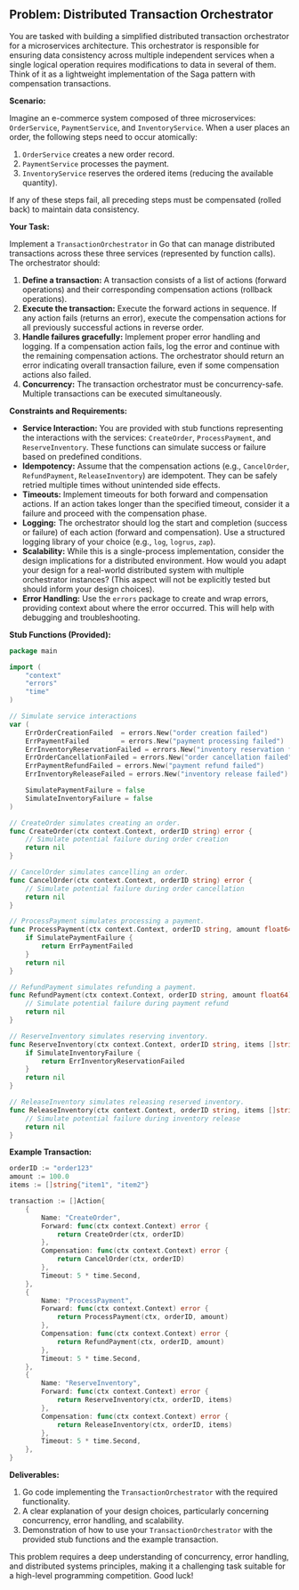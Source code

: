 ## Problem: Distributed Transaction Orchestrator

You are tasked with building a simplified distributed transaction orchestrator for a microservices architecture. This orchestrator is responsible for ensuring data consistency across multiple independent services when a single logical operation requires modifications to data in several of them. Think of it as a lightweight implementation of the Saga pattern with compensation transactions.

**Scenario:**

Imagine an e-commerce system composed of three microservices: `OrderService`, `PaymentService`, and `InventoryService`. When a user places an order, the following steps need to occur atomically:

1.  `OrderService` creates a new order record.
2.  `PaymentService` processes the payment.
3.  `InventoryService` reserves the ordered items (reducing the available quantity).

If any of these steps fail, all preceding steps must be compensated (rolled back) to maintain data consistency.

**Your Task:**

Implement a `TransactionOrchestrator` in Go that can manage distributed transactions across these three services (represented by function calls). The orchestrator should:

1.  **Define a transaction:** A transaction consists of a list of actions (forward operations) and their corresponding compensation actions (rollback operations).
2.  **Execute the transaction:** Execute the forward actions in sequence. If any action fails (returns an error), execute the compensation actions for all previously successful actions in reverse order.
3.  **Handle failures gracefully:** Implement proper error handling and logging.  If a compensation action fails, log the error and continue with the remaining compensation actions. The orchestrator should return an error indicating overall transaction failure, even if some compensation actions also failed.
4.  **Concurrency:**  The transaction orchestrator must be concurrency-safe. Multiple transactions can be executed simultaneously.

**Constraints and Requirements:**

*   **Service Interaction:** You are provided with stub functions representing the interactions with the services: `CreateOrder`, `ProcessPayment`, and `ReserveInventory`.  These functions can simulate success or failure based on predefined conditions.
*   **Idempotency:** Assume that the compensation actions (e.g., `CancelOrder`, `RefundPayment`, `ReleaseInventory`) are idempotent. They can be safely retried multiple times without unintended side effects.
*   **Timeouts:**  Implement timeouts for both forward and compensation actions.  If an action takes longer than the specified timeout, consider it a failure and proceed with the compensation phase.
*   **Logging:** The orchestrator should log the start and completion (success or failure) of each action (forward and compensation). Use a structured logging library of your choice (e.g., `log`, `logrus`, `zap`).
*   **Scalability:** While this is a single-process implementation, consider the design implications for a distributed environment.  How would you adapt your design for a real-world distributed system with multiple orchestrator instances? (This aspect will not be explicitly tested but should inform your design choices).
*   **Error Handling:** Use the `errors` package to create and wrap errors, providing context about where the error occurred.  This will help with debugging and troubleshooting.

**Stub Functions (Provided):**

```go
package main

import (
	"context"
	"errors"
	"time"
)

// Simulate service interactions
var (
	ErrOrderCreationFailed  = errors.New("order creation failed")
	ErrPaymentFailed        = errors.New("payment processing failed")
	ErrInventoryReservationFailed = errors.New("inventory reservation failed")
	ErrOrderCancellationFailed = errors.New("order cancellation failed")
	ErrPaymentRefundFailed = errors.New("payment refund failed")
	ErrInventoryReleaseFailed = errors.New("inventory release failed")

	SimulatePaymentFailure = false
	SimulateInventoryFailure = false
)

// CreateOrder simulates creating an order.
func CreateOrder(ctx context.Context, orderID string) error {
	// Simulate potential failure during order creation
	return nil
}

// CancelOrder simulates cancelling an order.
func CancelOrder(ctx context.Context, orderID string) error {
	// Simulate potential failure during order cancellation
	return nil
}

// ProcessPayment simulates processing a payment.
func ProcessPayment(ctx context.Context, orderID string, amount float64) error {
	if SimulatePaymentFailure {
		return ErrPaymentFailed
	}
	return nil
}

// RefundPayment simulates refunding a payment.
func RefundPayment(ctx context.Context, orderID string, amount float64) error {
	// Simulate potential failure during payment refund
	return nil
}

// ReserveInventory simulates reserving inventory.
func ReserveInventory(ctx context.Context, orderID string, items []string) error {
	if SimulateInventoryFailure {
		return ErrInventoryReservationFailed
	}
	return nil
}

// ReleaseInventory simulates releasing reserved inventory.
func ReleaseInventory(ctx context.Context, orderID string, items []string) error {
	// Simulate potential failure during inventory release
	return nil
}
```

**Example Transaction:**

```go
orderID := "order123"
amount := 100.0
items := []string{"item1", "item2"}

transaction := []Action{
    {
        Name: "CreateOrder",
        Forward: func(ctx context.Context) error {
            return CreateOrder(ctx, orderID)
        },
        Compensation: func(ctx context.Context) error {
            return CancelOrder(ctx, orderID)
        },
        Timeout: 5 * time.Second,
    },
    {
        Name: "ProcessPayment",
        Forward: func(ctx context.Context) error {
            return ProcessPayment(ctx, orderID, amount)
        },
        Compensation: func(ctx context.Context) error {
            return RefundPayment(ctx, orderID, amount)
        },
        Timeout: 5 * time.Second,
    },
    {
        Name: "ReserveInventory",
        Forward: func(ctx context.Context) error {
            return ReserveInventory(ctx, orderID, items)
        },
        Compensation: func(ctx context.Context) error {
            return ReleaseInventory(ctx, orderID, items)
        },
        Timeout: 5 * time.Second,
    },
}
```

**Deliverables:**

1.  Go code implementing the `TransactionOrchestrator` with the required functionality.
2.  A clear explanation of your design choices, particularly concerning concurrency, error handling, and scalability.
3.  Demonstration of how to use your `TransactionOrchestrator` with the provided stub functions and the example transaction.

This problem requires a deep understanding of concurrency, error handling, and distributed systems principles, making it a challenging task suitable for a high-level programming competition. Good luck!
